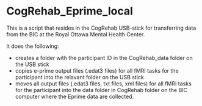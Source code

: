 # CogRehab_Eprime_local
This is a script that resides in the CogRehab USB-stick for transferring data from the BIC at the Royal Ottawa Mental Health Center.

It does the following: 
- creates a folder with the participant ID in the CogRehab_data folder on the USB stick
- copies e-prime output files (.edat3 files) for all fMRI tasks for the participant into the relavant 	folder on the USB stick
- moves all output files (.edat3 files, txt files, xml files) for all fMRI tasks for the participant 	into the data folder in CogRehab folder on the BIC computer where the Eprime data are collected. 
